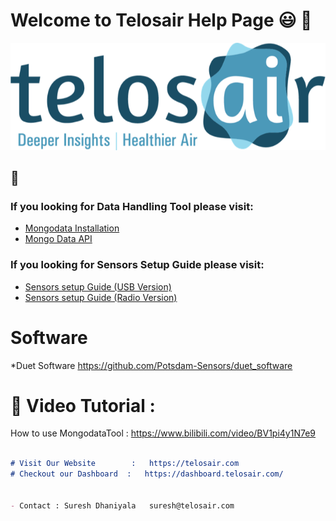 # Welcome to Telosair Help Page  :smiley: :wave:


![Image of Telosair](https://github.com/Potsdam-Sensors/Telosair/blob/main/img/telosair.png)


## :round_pushpin: 

###  If you looking for **Data** **Handling** **Tool** please visit:
* [Mongodata Installation](data_tool_installation.md)
* [Mongo Data API](mongo_data.md)


### If you looking for **Sensors** **Setup** **Guide** please visit:
* [Sensors setup Guide (USB Version)](usb_installation_guide.pdf)
* [Sensors setup Guide (Radio Version)](radio_installation_guide.pdf)


# Software 
*Duet Software   https://github.com/Potsdam-Sensors/duet_software

# :pushpin:  Video Tutorial :
How to use MongodataTool :  https://www.bilibili.com/video/BV1pi4y1N7e9

```markdown

# Visit Our Website        :   https://telosair.com
# Checkout our Dashboard  :   https://dashboard.telosair.com/


- Contact : Suresh Dhaniyala   suresh@telosair.com

```



